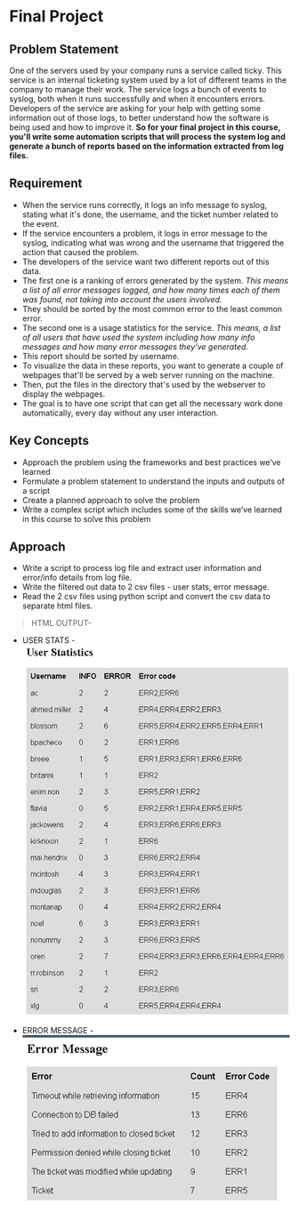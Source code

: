 Final Project
==============

Problem Statement
-----------------

One of the servers used by your company runs a service called ticky. 
This service is an internal ticketing system used by a lot of different teams in the company to manage their work. 
The service logs a bunch of events to syslog, both when it runs successfully and when it encounters errors. 
Developers of the service are asking for your help with getting some information out of those logs, to better understand how the software is being used and how to improve it.
**So for your final project in this course, you'll write some automation scripts that will process the system log and generate a bunch of reports based on the information extracted from log files.**

Requirement
-----------

- When the service runs correctly, it logs an info message to syslog, stating what it's done, the username, and the ticket number related to the event.
- If the service encounters a problem, it logs in error message to the syslog, indicating what was wrong and the username that triggered the action that caused the problem.
- The developers of the service want two different reports out of this data. 
- The first one is a ranking of errors generated by the system. 
*This means a list of all error messages logged, and how many times each of them was found, not taking into account the users involved.* 
- They should be sorted by the most common error to the least common error.
-  The second one is a usage statistics for the service. 
*This means, a list of all users that have used the system including how many info messages and how many error messages they've generated.*
- This report should be sorted by username. 
- To visualize the data in these reports, you want to generate a couple of webpages that'll be served by a web server running on the machine. 
- Then, put the files in the directory that's used by the webserver to display the webpages. 
- The goal is to have one script that can get all the necessary work done automatically, every day without any user interaction.

Key Concepts
------------

- Approach the problem using the frameworks and best practices we’ve learned
- Formulate a problem statement to understand the inputs and outputs of a script
- Create a planned approach to solve the problem
- Write a complex script which includes some of the skills we’ve learned in this course to solve this problem

Approach
--------

- Write a script to process log file and extract user information and error/info details from log file.
- Write the filtered out data to 2 csv files - user stats, error message.
- Read the 2 csv files using python script and convert the csv data to  separate html files. 
  
> HTML OUTPUT-
- USER STATS - 
  ![user_stats](/assets/user_stats.PNG)
  
- ERROR MESSAGE - 
  ![error_msg](/assets/error_message.PNG)